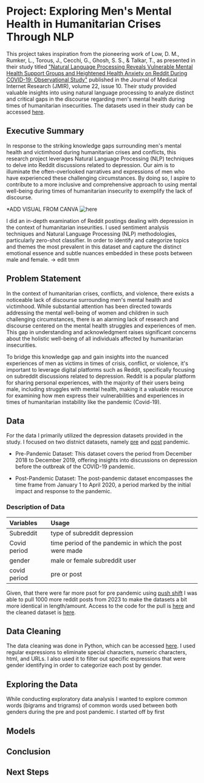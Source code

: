 # Project: Exploring Men's Mental Health in Humanitarian Crises Through NLP
This project takes inspiration from the pioneering work of Low, D. M., Rumker, L., Torous, J., Cecchi, G., Ghosh, S. S., & Talkar, T., as presented in their study titled ["Natural Language Processing Reveals Vulnerable Mental Health Support Groups and Heightened Health Anxiety on Reddit During COVID-19: Observational Study"](https://www.jmir.org/2020/10/e22635/) published in the Journal of Medical Internet Research (JMIR), volume 22, issue 10. Their study provided valuable insights into using natural language processing to analyze distinct and critical gaps in the discourse regarding men's mental health during times of humanitarian insecurities. The datasets used in their study can be accessed [here](https://zenodo.org/record/3941387#.ZJRTV-zMJoY).

## Executive Summary
In response to the striking knowledge gaps surrounding men's mental health and victimhood during humanitarian crises and conflicts, this research project leverages Natural Language Processing (NLP) techniques to delve into Reddit discussions related to depression. Our aim is to illuminate the often-overlooked narratives and expressions of men who have experienced these challenging circumstances. By doing so, I aspire to contribute to a more inclusive and comprehensive approach to using mental well-being during times of humanitarian insecurity to exemplify the lack of discourse.

*ADD VISUAL FROM CANVA ![here]()

I did an in-depth examination of Reddit postings dealing with depression in the context of humanitarian inseurities. I used sentiment analysis techniques and Natural Language Processing (NLP) methodologies, particularly zero-shot classifier. In order to identify and categorize topics and themes the most prevalent in this dataset and capture the distinct emotional essence and subtle nuances embedded in these posts between male and female. -> edit tmm

## Problem Statement
In the context of humanitarian crises, conflicts, and violence, there exists a noticeable lack of discourse surrounding men's mental health and victimhood. While substantial attention has been directed towards addressing the mental well-being of women and children in such challenging circumstances, there is an alarming lack of research and discourse centered on the mental health struggles and experiences of men. This gap in understanding and acknowledgment raises significant concerns about the holistic well-being of all individuals affected by humanitarian insecurities.

To bridge this knowledge gap and gain insights into the nuanced experiences of men as victims in times of crisis, conflict, or violence, it's important to leverage digital platforms such as Reddit, specifically focusing on subreddit discussions related to depression. Reddit is a popular platform for sharing personal experiences, with the majority of their users being male, including struggles with mental health, making it a valuable resource for examining how men express their vulnerabilities and experiences in times of humanitarian instability like the pandemic (Covid-19).

## Data
For the data I primarily utilized the depression datasets provided in the study. I focused on two distnict datasets, namely [pre](https://zenodo.org/record/3941387/files/depression_pre_features_tfidf_256.csv?download=1) and [post](https://zenodo.org/record/3941387/files/depression_post_features_tfidf_256.csv?download=1) pandemic. 

* Pre-Pandemic Dataset: This dataset covers the period from December 2018 to December 2019, offering insights into discussions on depression before the outbreak of the COVID-19 pandemic.

* Post-Pandemic Dataset: The post-pandemic dataset encompasses the time frame from January 1 to April 2020, a period marked by the initial impact and response to the pandemic.

### Description of Data
|Variables|Usage|
|:---|:---|
|Subreddit|type of subreddit depression|
|Covid period|time period of the pandemic in which the post were made|
|gender|male or female subreddit user|
|covid period|pre or post|

Given, that there were far more psot for pre pandemic using [push shift](https://pushshift.io/signup) I was able to pull 1000 more reddit posts from 2023 to make the datasets a bit more identical in length/amount. Access to the code for the pull is [here](https://github.com/akaba09/redditmentalhealth/blob/main/code/API_data/Pulled_data%20.ipynb) and the cleaned dataset is [here](https://github.com/akaba09/redditmentalhealth/blob/main/files/dep.csv). 

## Data Cleaning
The data cleaning was done in Python, which can be accessed [here](https://github.com/akaba09/redditmentalhealth/blob/main/code/EDA/01_Clean_data.ipynb). I used regular expressions to eliminate special characters, numeric characters, html, and URLs. I also used it to filter out specific expressions that were gender identifying in order to categorize each post by gender. 

## Exploring the Data
While conducting exploratory data analysis I wanted to explore common words (bigrams and trigrams) of common words used between both genders during the pre and post pandemic. I started off by first 


## Models 

## Conclusion

## Next Steps

